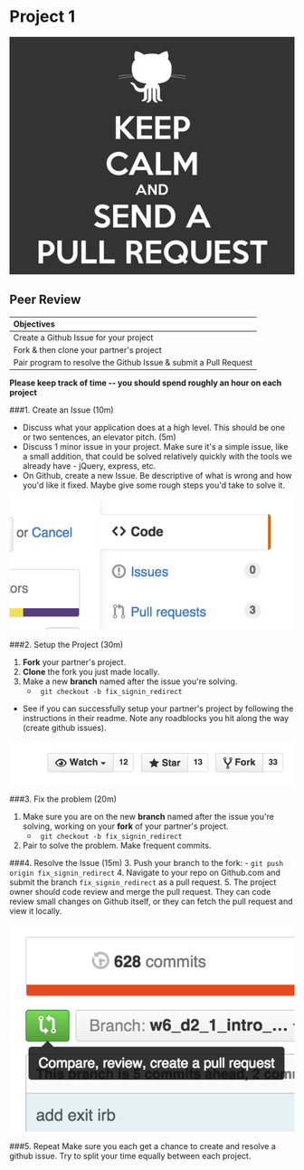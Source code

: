 # Project 1
![request](imgs/request.gif)
## Peer Review

| Objectives |
| :--- |
| Create a Github Issue for your project |
| Fork & then clone your partner's project |
| Pair program to resolve the Github Issue & submit a Pull Request |

**Please keep track of time -- you should spend roughly an hour on each project**

###1. Create an Issue (10m)

* Discuss what your application does at a high level. This should be one or two sentences, an elevator pitch. (5m)
* Discuss 1 minor issue in your project. Make sure it's a simple issue, like a small addition, that could be solved relatively quickly with the tools we already have - jQuery, express, etc.
* On Github, create a new Issue. Be descriptive of what is wrong and how you'd like it fixed. Maybe give some rough steps you'd take to solve it.

![issues](imgs/issue.png)

###2. Setup the Project (30m)
1. __Fork__ your partner's project.
2. __Clone__ the fork you just made locally.
3. Make a new __branch__ named after the issue you're solving.
    - ` git checkout -b fix_signin_redirect`
* See if you can successfully setup your partner's project by following the instructions in their readme. Note any roadblocks you hit along the way (create github issues).

![fork](imgs/fork.png)

###3. Fix the problem (20m)
1. Make sure you are on the new __branch__ named after the issue you're solving, working on your __fork__ of your partner's project.
    - ` git checkout -b fix_signin_redirect`
2. Pair to solve the problem. Make frequent commits.

###4. Resolve the Issue (15m)
3. Push your branch to the fork:
    - `git push origin fix_signin_redirect`
4. Navigate to your repo on Github.com and submit the branch `fix_signin_redirect` as a pull request.
5. The project owner should code review and merge the pull request. They can code review small changes on Github itself, or they can fetch the pull request and view it locally.

![pull_request](imgs/pull_request.png)

###5. Repeat
Make sure you each get a chance to create and resolve a github issue. Try to split your time equally between each project.
